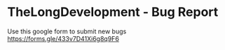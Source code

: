 # TheLongDevelopment - Bug Report

Use this google form to submit new bugs
https://forms.gle/433v7D41Xi6g8q9F6
